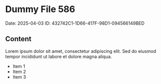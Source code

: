 # Dummy File 586

Date: 2025-04-03
ID: 432742C1-1D66-417F-98D1-094566149BED

## Content

Lorem ipsum dolor sit amet, consectetur adipiscing elit.
Sed do eiusmod tempor incididunt ut labore et dolore magna aliqua.

* Item 1
* Item 2
* Item 3
